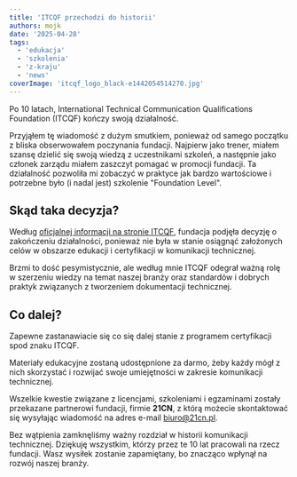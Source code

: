 ```yaml
---
title: 'ITCQF przechodzi do historii'
authors: mojk
date: '2025-04-28'
tags:
  - 'edukacja'
  - 'szkolenia'
  - 'z-kraju'
  - 'news'
coverImage: 'itcqf_logo_black-e1442054514270.jpg'
---
```


Po 10 latach, International Technical Communication Qualifications Foundation
(ITCQF) kończy swoją działalność.

<!-- truncate -->

Przyjąłem tę wiadomość z dużym smutkiem, ponieważ od samego początku z bliska
obserwowałem poczynania fundacji. Najpierw jako trener, miałem szansę dzielić
się swoją wiedzą z uczestnikami szkoleń, a następnie jako członek zarządu miałem
zaszczyt pomagać w promocji fundacji. Ta działalność pozwoliła mi zobaczyć w
praktyce jak bardzo wartościowe i potrzebne było (i nadal jest) szkolenie
"Foundation Level".

## Skąd taka decyzja?

Według
[oficjalnej informacji na stronie ITCQF](https://itcqf.org/announcement-of-foundation-liquidation/),
fundacja podjęła decyzję o zakończeniu działalności, ponieważ nie była w stanie
osiągnąć założonych celów w obszarze edukacji i certyfikacji w komunikacji
technicznej.

Brzmi to dość pesymistycznie, ale według mnie ITCQF odegrał ważną rolę w
szerzeniu wiedzy na temat naszej branży oraz standardów i dobrych praktyk
związanych z tworzeniem dokumentacji technicznej.

## Co dalej?

Zapewne zastanawiacie się co się dalej stanie z programem certyfikacji spod
znaku ITCQF.

Materiały edukacyjne zostaną udostępnione za darmo, żeby każdy mógł z nich
skorzystać i rozwijać swoje umiejętności w zakresie komunikacji technicznej.

Wszelkie kwestie związane z licencjami, szkoleniami i egzaminami zostały
przekazane partnerowi fundacji, firmie **21CN**, z którą możecie skontaktować
się wysyłając wiadomość na adres e-mail [biuro@21cn.pl](mailto:biuro@21cn.pl).

Bez wątpienia zamknęliśmy ważny rozdział w historii komunikacji technicznej.
Dziękuję wszystkim, którzy przez te 10 lat pracowali na rzecz fundacji. Wasz
wysiłek zostanie zapamiętany, bo znacząco wpłynął na rozwój naszej branży.
